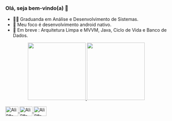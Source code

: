 ### Olá, seja bem-vindo(a) 🌿

- 👩‍💻 Graduanda em Análise e Desenvolvimento de Sistemas.
- 📱 Meu foco é desenvolvimento android nativo.
- 💬 Em breve : Arquitetura Limpa e MVVM, Java, Ciclo de Vida e Banco de Dados. 

<div align="center">
  <a href="https://github.com/alinesousasantana">
  <img height="180em" src="https://github-readme-stats.vercel.app/api?username=alinesousasantana&show_icons=true&theme=gotham&include_all_commits=true&count_private=true"/>
  <img height="180em" src="https://github-readme-stats.vercel.app/api/top-langs/?username=alinesousasantana&layout=compact&langs_count=7&theme=gotham"/>
</div>
<div style="display: inline_block"><br>
  <img align="center" alt="Aline-Android" height="30" width="40" src="https://cdn.jsdelivr.net/gh/devicons/devicon/icons/android/android-original.svg" />
  <img align="center" alt="Aline-AndroidStudio" height="30" width="40" src="https://cdn.jsdelivr.net/gh/devicons/devicon/icons/androidstudio/androidstudio-original.svg"/>
 <img align="center" alt="Aline-Kotlin" height="30" width="40" src="https://cdn.jsdelivr.net/gh/devicons/devicon/icons/kotlin/kotlin-original.svg" />
          
          
          
 
</div>
